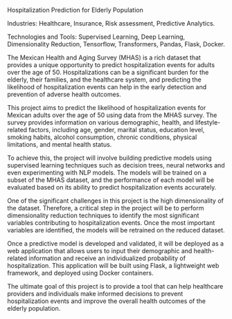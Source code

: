 Hospitalization Prediction for Elderly Population

Industries: Healthcare, Insurance, Risk assessment, Predictive Analytics.

Technologies and Tools: Supervised Learning, Deep Learning, Dimensionality Reduction, Tensorflow, Transformers, Pandas, Flask, Docker.


The Mexican Health and Aging Survey (MHAS) is a rich dataset that provides a unique opportunity to predict hospitalization events for adults over the age of 50. Hospitalizations can be a significant burden for the elderly, their families, and the healthcare system, and predicting the likelihood of hospitalization events can help in the early detection and prevention of adverse health outcomes.

This project aims to predict the likelihood of hospitalization events for Mexican adults over the age of 50 using data from the MHAS survey. The survey provides information on various demographic, health, and lifestyle-related factors, including age, gender, marital status, education level, smoking habits, alcohol consumption, chronic conditions, physical limitations, and mental health status.

To achieve this, the project will involve building predictive models using supervised learning techniques such as decision trees, neural networks and even experimenting with NLP models. The models will be trained on a subset of the MHAS dataset, and the performance of each model will be evaluated based on its ability to predict hospitalization events accurately.

One of the significant challenges in this project is the high dimensionality of the dataset. Therefore, a critical step in the project will be to perform dimensionality reduction techniques to identify the most significant variables contributing to hospitalization events. Once the most important variables are identified, the models will be retrained on the reduced dataset.

Once a predictive model is developed and validated, it will be deployed as a web application that allows users to input their demographic and health-related information and receive an individualized probability of hospitalization. This application will be built using Flask, a lightweight web framework, and deployed using Docker containers.

The ultimate goal of this project is to provide a tool that can help healthcare providers and individuals make informed decisions to prevent hospitalization events and improve the overall health outcomes of the elderly population.
